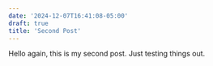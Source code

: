 ```yaml
---
date: '2024-12-07T16:41:08-05:00'
draft: true
title: 'Second Post'
---
```

Hello again, this is my second post. Just testing things out.